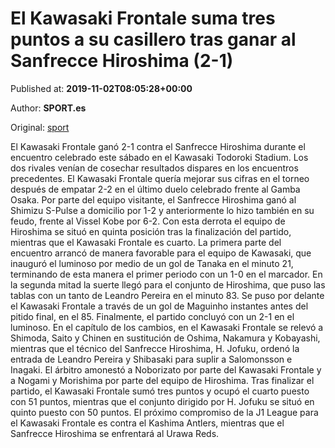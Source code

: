 
# El Kawasaki Frontale suma tres puntos a su casillero tras ganar al Sanfrecce Hiroshima (2-1)

Published at: **2019-11-02T08:05:28+00:00**

Author: **SPORT.es**

Original: [sport](https://www.sport.es/es/noticias/liga-japonesa/el-kawasaki-frontale-suma-tres-puntos-a-su-casillero-tras-ganar-al-sanfrecce-hiroshima-2-1-7711138)

El Kawasaki Frontale ganó 2-1 contra el Sanfrecce Hiroshima durante el encuentro celebrado este sábado en el Kawasaki Todoroki Stadium. Los dos rivales venían de cosechar resultados dispares en los encuentros precedentes. El Kawasaki Frontale quería mejorar sus cifras en el torneo después de empatar 2-2 en el último duelo celebrado frente al Gamba Osaka. Por parte del equipo visitante, el Sanfrecce Hiroshima ganó al Shimizu S-Pulse a domicilio por 1-2 y anteriormente lo hizo también en su feudo, frente al Vissel Kobe por 6-2. Con esta derrota el equipo de Hiroshima se situó en quinta posición tras la finalización del partido, mientras que el Kawasaki Frontale es cuarto.
La primera parte del encuentro arrancó de manera favorable para el equipo de Kawasaki, que inauguró el luminoso por medio de un gol de Tanaka en el minuto 21, terminando de esta manera el primer periodo con un 1-0 en el marcador.
En la segunda mitad la suerte llegó para el conjunto de Hiroshima, que puso las tablas con un tanto de Leandro Pereira en el minuto 83. Se puso por delante el Kawasaki Frontale a través de un gol de Maguinho instantes antes del pitido final, en el 85. Finalmente, el partido concluyó con un 2-1 en el luminoso.
En el capítulo de los cambios, en el Kawasaki Frontale se relevó a Shimoda, Saito y Chinen en sustitución de Oshima, Nakamura y Kobayashi, mientras que el técnico del Sanfrecce Hiroshima, H. Jofuku, ordenó la entrada de Leandro Pereira y Shibasaki para suplir a Salomonsson e Inagaki.
El árbitro amonestó a Noborizato por parte del Kawasaki Frontale y a Nogami y Morishima por parte del equipo de Hiroshima.
Tras finalizar el partido, el Kawasaki Frontale sumó tres puntos y ocupó el cuarto puesto con 51 puntos, mientras que el conjunto dirigido por H. Jofuku se situó en quinto puesto con 50 puntos.
El próximo compromiso de la J1 League para el Kawasaki Frontale es contra el Kashima Antlers, mientras que el Sanfrecce Hiroshima se enfrentará al Urawa Reds.

